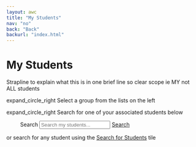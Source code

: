 ```yaml
---
layout: awc
title: "My Students"
nav: "no"
back: "Back"
backurl: "index.html"
---
```


<div class="home">
  <h1>My Students</h1>
  <p class="strapline">Strapline to explain what this is in one brief line so clear scope ie MY not ALL students</p>


  <p class="CTA"><span class="material-symbols-sharp">expand_circle_right</span> Select a group from the lists on the left</p>

  <p class="CTA"><span class="material-symbols-sharp">expand_circle_right</span> Search for one of your associated students below</p>

  <form class="form-inline" style="padding-left: 36px;">
  <label for="search" class="sr-only">Search</label>
  <input id="search" type="text" class="form-control mb-2 mr-sm-2 searchbox" placeholder="Search my students..."> <a class="btn btn-secondary mb-2" type="submit" href="listTutees.html">Search</a>
  </form>

  <p class="sub">or search for any student using the <a href="">Search for Students</a> tile</p>
</div>
